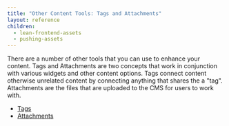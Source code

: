 ```yaml
---
title: "Other Content Tools: Tags and Attachments"
layout: reference
children:
  - lean-frontend-assets
  - pushing-assets
---
```


There are a number of other tools that you can use to enhance your content. Tags and Attachments are two concepts that work in conjunction with various widgets and other content options. Tags connect content otherwise unrelated content by connecting anything that shares the a "tag". Attachments are the files that are uploaded to the CMS for users to work with.

* [Tags](tags.md)
* [Attachments](attachments.md)
